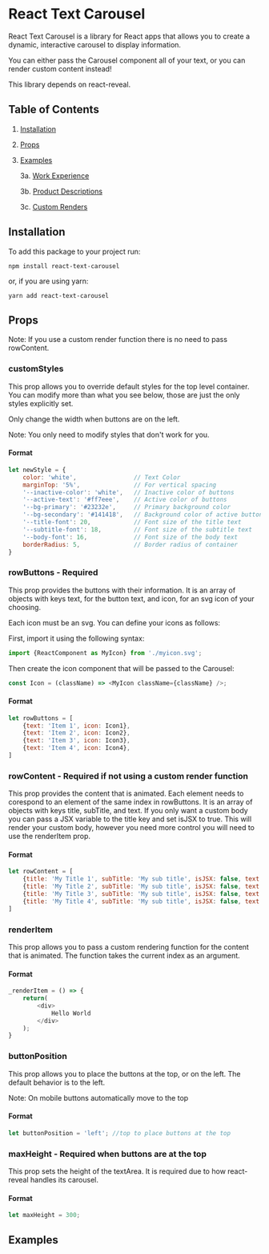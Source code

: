 # React Text Carousel

React Text Carousel is a library for React apps that allows you to
create a dynamic, interactive carousel to display information.

You can either pass the Carousel component all of your text, or you
can render custom content instead!

This library depends on react-reveal.

## Table of Contents

1. [Installation](#installation)

2. [Props](#props)

3. [Examples](#examples)
    
    3a. [Work Experience](#work-experience)
    
    3b. [Product Descriptions](#product-descriptions)
    
    3c. [Custom Renders](#custom)

## Installation
To add this package to your project run:

`npm install react-text-carousel`

or, if you are using yarn:

`yarn add react-text-carousel`

## Props
Note: If you use a custom render function there is no need to pass rowContent.
### customStyles
This prop allows you to override default styles for the top level container. You can modify more than what you see below, those
are just the only styles explicitly set. 

Only change the width when buttons are on the left.

Note: You only need to modify styles that don't work for you.
#### Format
```javascript
let newStyle = {
    color: 'white',                // Text Color
    marginTop: '5%',               // For vertical spacing
    '--inactive-color': 'white',   // Inactive color of buttons
    '--active-text': '#ff7eee',    // Active color of buttons
    '--bg-primary': '#23232e',     // Primary background color
    '--bg-secondary': '#141418',   // Background color of active buttons and on hover
    '--title-font': 20,            // Font size of the title text
    '--subtitle-font': 18,         // Font size of the subtitle text
    '--body-font': 16,             // Font size of the body text
    borderRadius: 5,               // Border radius of container
}
```


### rowButtons - Required
This prop provides the buttons with their information. It is an array of objects with keys
text, for the button text, and icon, for an svg icon of your choosing.

Each icon must be an svg. You can define your icons as follows:

First, import it using the following syntax:
```javascript
import {ReactComponent as MyIcon} from './myicon.svg';
```
Then create the icon component that will be passed to the Carousel:
```javascript
const Icon = (className) => <MyIcon className={className} />;
```
#### Format
```javascript
let rowButtons = [
    {text: 'Item 1', icon: Icon1},
    {text: 'Item 2', icon: Icon2},
    {text: 'Item 3', icon: Icon3},
    {text: 'Item 4', icon: Icon4},
]
```

### rowContent - Required if not using a custom render function
This prop provides the content that is animated. Each element needs to corespond to an
element of the same index in rowButtons. It is an array of objects with keys
title, subTitle, and text. If you only want a custom body you can pass a JSX variable
to the title key and set isJSX to true. This will render your custom body, however you need more
control you will need to use the renderItem prop.

#### Format
```javascript
let rowContent = [
    {title: 'My Title 1', subTitle: 'My sub title', isJSX: false, text: 'My body text'},
    {title: 'My Title 2', subTitle: 'My sub title', isJSX: false, text: 'My body text'},
    {title: 'My Title 3', subTitle: 'My sub title', isJSX: false, text: 'My body text'},
    {title: 'My Title 4', subTitle: 'My sub title', isJSX: false, text: 'My body text'},
]
```
### renderItem
This prop allows you to pass a custom rendering function for the content that is
animated. The function takes the current index as an argument.

#### Format
```javascript
_renderItem = () => {
    return(
        <div>
            Hello World
        </div>
    );
}
```

### buttonPosition
This prop allows you to place the buttons at the top, or on the left. The default behavior is to the left.

Note: On mobile buttons automatically move to the top

#### Format
```javascript
let buttonPosition = 'left'; //top to place buttons at the top
```

### maxHeight - Required when buttons are at the top
This prop sets the height of the textArea. It is required due to how react-reveal handles its carousel.
#### Format

```javascript
let maxHeight = 300; 
```
## Examples
